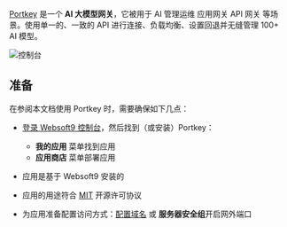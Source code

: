 [Portkey](https://portkey.ai/) 是一个 **AI 大模型网关**，它被用于 AI 管理运维 应用网关 API 网关  等场景。使用单一的、一致的 API 进行连接、负载均衡、设置回退并无缝管理 100+ AI 模型。


![控制台](https://libs.websoft9.com/Websoft9/DocsPicture/zh/portkey/portkey-dashboard-websoft9.png)


## 准备

在参阅本文档使用 Portkey 时，需要确保如下几点：

- [登录 Websoft9 控制台](./login-console)，然后找到（或安装）Portkey：
  - **我的应用** 菜单找到应用 
  - **应用商店** 菜单部署应用

- 应用是基于 Websoft9 安装的


- 应用的用途符合 [MIT](https://opensource.org/licenses/MIT) 开源许可协议


- 为应用准备配置访问方式：[配置域名](./domain-set) 或 **服务器安全组**开启网外端口